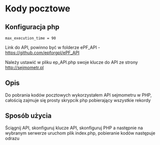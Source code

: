 # Kody pocztowe

## Konfiguracja php
```
max_execution_time = 90
```

Link do API, powinno być w folderze ePF_API - https://github.com/epforgpl/ePF_API 

Należy ustawić w pliku ep_API.php swoje klucze do API ze strony http://sejmometr.pl

## Opis

Do pobrania kodów pocztowych wykorzystałem API sejmometru w PHP, całością zajmuje się prosty skrypcik php pobierający wszystkie rekordy

## Sposób użycia

Ściągnij API, skonfiguruj klucze API, skonfiguruj PHP a następnie na wybranym serwerze uruchom plik index.php, pobieranie kodów następuje odrazu